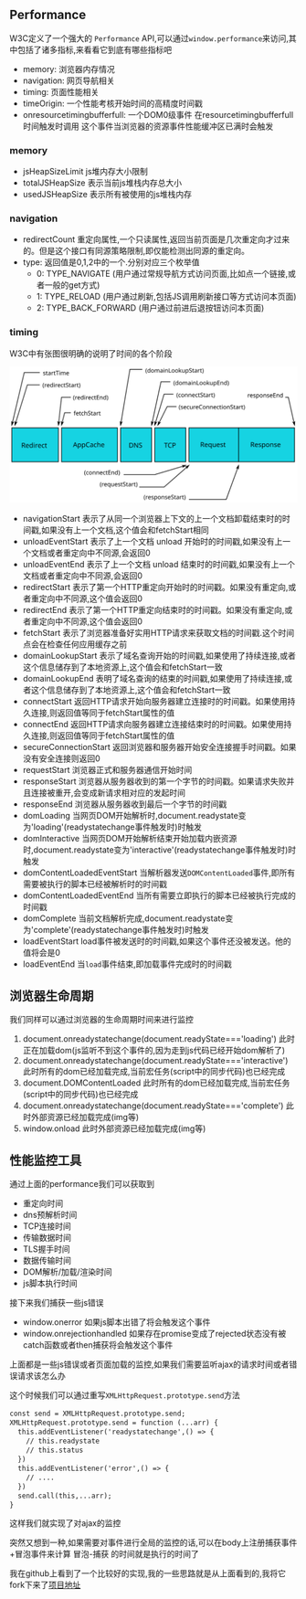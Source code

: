## Performance
W3C定义了一个强大的 `Performance` API,可以通过`window.performance`来访问,其中包括了诸多指标,来看看它到底有哪些指标吧

- memory: 浏览器内存情况
- navigation: 网页导航相关
- timing: 页面性能相关
- timeOrigin: 一个性能考核开始时间的高精度时间戳
- onresourcetimingbufferfull: 一个DOM0级事件 在resourcetimingbufferfull时间触发时调用 这个事件当浏览器的资源事件性能缓冲区已满时会触发

### memory
- jsHeapSizeLimit js堆内存大小限制
- totalJSHeapSize 表示当前js堆栈内存总大小
- usedJSHeapSize 表示所有被使用的js堆栈内存
### navigation
- redirectCount 重定向属性,一个只读属性,返回当前页面是几次重定向才过来的。但是这个接口有同源策略限制,即仅能检测出同源的重定向。
- type: 返回值是0,1,2中的一个.分别对应三个枚举值
   - 0: TYPE_NAVIGATE (用户通过常规导航方式访问页面,比如点一个链接,或者一般的get方式)
   - 1: TYPE_RELOAD (用户通过刷新,包括JS调用刷新接口等方式访问本页面)
   - 2: TYPE_BACK_FORWARD (用户通过前进后退按钮访问本页面)
### timing
W3C中有张图很明确的说明了时间的各个阶段

![进程模型](./pic/time.svg)

- navigationStart 表示了从同一个浏览器上下文的上一个文档卸载结束时的时间戳,如果没有上一个文档,这个值会和fetchStart相同
- unloadEventStart 表示了上一个文档 unload 开始时的时间戳,如果没有上一个文档或者重定向中不同源,会返回0
- unloadEventEnd 表示了上一个文档 unload 结束时的时间戳,如果没有上一个文档或者重定向中不同源,会返回0
- redirectStart 表示了第一个HTTP重定向开始时的时间戳。如果没有重定向,或者重定向中不同源,这个值会返回0
- redirectEnd 表示了第一个HTTP重定向结束时的时间戳。如果没有重定向,或者重定向中不同源,这个值会返回0
- fetchStart 表示了浏览器准备好实用HTTP请求来获取文档的时间戳.这个时间点会在检查任何应用缓存之前
- domainLookupStart 表示了域名查询开始的时间戳,如果使用了持续连接,或者这个信息储存到了本地资源上,这个值会和fetchStart一致
- domainLookupEnd 表明了域名查询的结束的时间戳,如果使用了持续连接,或者这个信息储存到了本地资源上,这个值会和fetchStart一致
- connectStart 返回HTTP请求开始向服务器建立连接时的时间戳。如果使用持久连接,则返回值等同于fetchStart属性的值
- connectEnd 返回HTTP请求向服务器建立连接结束时的时间戳。如果使用持久连接,则返回值等同于fetchStart属性的值
- secureConnectionStart 返回浏览器和服务器开始安全连接握手时间戳。如果没有安全连接则返回0
- requestStart 浏览器正式和服务器通信开始时间
- responseStart 浏览器从服务器收到的第一个字节的时间戳。如果请求失败并且连接被重开,会变成新请求相对应的发起时间
- responseEnd 浏览器从服务器收到最后一个字节的时间戳
- domLoading 当网页DOM开始解析时,document.readystate变为'loading'(readystatechange事件触发时)时触发
- domInteractive 当网页DOM开始解析结束开始加载内嵌资源时,document.readystate变为'interactive'(readystatechange事件触发时)时触发
- domContentLoadedEventStart 当解析器发送`DOMContentLoaded`事件,即所有需要被执行的脚本已经被解析时的时间戳
- domContentLoadedEventEnd 当所有需要立即执行的脚本已经被执行完成的时间戳
- domComplete 当前文档解析完成,document.readystate变为'complete'(readystatechange事件触发时)时触发
- loadEventStart load事件被发送时的时间戳,如果这个事件还没被发送。他的值将会是0
- loadEventEnd 当`load`事件结束,即加载事件完成时的时间戳


## 浏览器生命周期
我们同样可以通过浏览器的生命周期时间来进行监控

1. document.onreadystatechange(document.readyState==='loading') 此时正在加载dom(js监听不到这个事件的,因为走到js代码已经开始dom解析了)
2. document.onreadystatechange(document.readyState==='interactive') 此时所有的dom已经加载完成,当前宏任务(script中的同步代码)也已经完成
3. document.DOMContentLoaded 此时所有的dom已经加载完成,当前宏任务(script中的同步代码)也已经完成
4. document.onreadystatechange(document.readyState==='complete') 此时外部资源已经加载完成(img等)
5. window.onload  此时外部资源已经加载完成(img等)
## 性能监控工具
通过上面的performance我们可以获取到
- 重定向时间
- dns预解析时间
- TCP连接时间
- 传输数据时间
- TLS握手时间
- 数据传输时间
- DOM解析/加载/渲染时间
- js脚本执行时间

接下来我们捕获一些js错误

- window.onerror 如果js脚本出错了将会触发这个事件
- window.onrejectionhandled 如果存在promise变成了rejected状态没有被catch函数或者then捕获将会触发这个事件

上面都是一些js错误或者页面加载的监控,如果我们需要监听ajax的请求时间或者错误请求该怎么办

这个时候我们可以通过重写`XMLHttpRequest.prototype.send`方法
```
const send = XMLHttpRequest.prototype.send;
XMLHttpRequest.prototype.send = function (...arr) {
  this.addEventListener('readystatechange',() => {
    // this.readystate
    // this.status
  })
  this.addEventListener('error',() => {
    // ....
  })
  send.call(this,...arr);
}
```
这样我们就实现了对ajax的监控

突然又想到一种,如果需要对事件进行全局的监控的话,可以在body上注册捕获事件+冒泡事件来计算 冒泡-捕获 的时间就是执行的时间了 

我在github上看到了一个比较好的实现,我的一些思路就是从上面看到的,我将它fork下来了[项目地址](https://github.com/ChunchunIsMe/monitorjs_horse)


